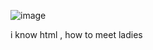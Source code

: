 ![image](https://github.com/mindlesssapien/mindlesssapien/assets/92213034/d9e78fd8-3312-4b2e-ad07-249ea0e6573f)

i know html , how to meet ladies
